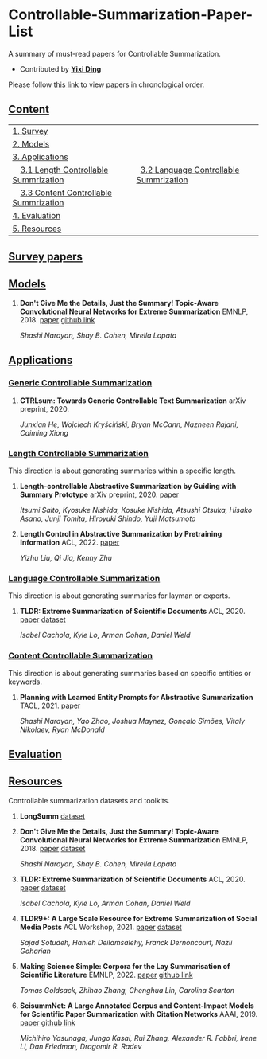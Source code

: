 # Controllable-Summarization-Paper-List

A summary of must-read papers for Controllable Summarization.

- Contributed by **[Yixi Ding](https://github.com/dyxohjl666)**

Please follow [this link](./README_by_year.md) to view papers in chronological order. 

## [Content](#content)

<table>
<tr><td colspan="2"><a href="#survey-papers">1. Survey</a></td></tr> 
<tr><td colspan="2"><a href="#models">2. Models</a></td></tr>

<tr><td colspan="2"><a href="#applications">3. Applications</a></td></tr> 
<tr>
    <td>&emsp;<a href="#length-controllable-summ">3.1 Length Controllable Summrization</a></td>
    <td>&ensp;<a href="#language-controllable-summ">3.2 Language Controllable Summrization</a></td>
</tr> 
<tr>
    <td>&emsp;<a href="#content-controllable-summ">3.3 Content Controllable Summrization</a></td>
    <td></td>
</tr>

<tr><td colspan="2"><a href="#evaluation">4. Evaluation</a></td></tr>
<tr><td colspan="2"><a href="#resources">5. Resources</a></td></tr>
</table>

## [Survey papers](#content)

## [Models](#content)   

1. **Don't Give Me the Details, Just the Summary! Topic-Aware Convolutional Neural Networks for Extreme Summarization** EMNLP, 2018. 
[paper](https://paperswithcode.com/paper/dont-give-me-the-details-just-the-summary)
[github link](https://github.com/EdinburghNLP/XSum)

   *Shashi Narayan, Shay B. Cohen, Mirella Lapata*

## [Applications](#applications)

### [Generic Controllable Summarization](#generic-controllable-summ)

1. **CTRLsum: Towards Generic Controllable Text Summarization** arXiv preprint, 2020.

   *Junxian He, Wojciech Kryściński, Bryan McCann, Nazneen Rajani, Caiming Xiong*

### [Length Controllable Summarization](#length-controllable-summ)

This direction is about generating summaries within a specific length.

1. **Length-controllable Abstractive Summarization by Guiding with Summary Prototype** arXiv preprint, 2020. [paper](https://arxiv.org/abs/2001.07331)
   
   *Itsumi Saito, Kyosuke Nishida, Kosuke Nishida, Atsushi Otsuka, Hisako Asano, Junji Tomita, Hiroyuki Shindo, Yuji Matsumoto*

2. **Length Control in Abstractive Summarization by Pretraining Information** ACL, 2022. [paper](https://aclanthology.org/2022.acl-long.474/)

    *Yizhu Liu, Qi Jia, Kenny Zhu*
    
### [Language Controllable Summarization](#language-controllable-summ)

This direction is about generating summaries for layman or experts.

1. **TLDR: Extreme Summarization of Scientific Documents** ACL, 2020. 
[paper](https://aclanthology.org/2020.findings-emnlp.428/)
[dataset](https://github.com/allenai/scitldr)

    *Isabel Cachola, Kyle Lo, Arman Cohan, Daniel Weld*

### [Content Controllable Summarization](#content-controllable-summ)

This direction is about generating summaries based on specific entities or keywords.

1. **Planning with Learned Entity Prompts for Abstractive Summarization** TACL, 2021. [paper](https://aclanthology.org/2021.tacl-1.88/)

    *Shashi Narayan, Yao Zhao, Joshua Maynez, Gonçalo Simões, Vitaly Nikolaev, Ryan McDonald*


## [Evaluation](#evaluation)



## [Resources](#resources)

Controllable summarization datasets and toolkits. 

1. **LongSumm** [dataset](https://github.com/guyfe/LongSumm)

2. **Don't Give Me the Details, Just the Summary! Topic-Aware Convolutional Neural Networks for Extreme Summarization** EMNLP, 2018. 
[paper](https://paperswithcode.com/paper/dont-give-me-the-details-just-the-summary)
[dataset](https://github.com/EdinburghNLP/XSum)

   *Shashi Narayan, Shay B. Cohen, Mirella Lapata*

3. **TLDR: Extreme Summarization of Scientific Documents** ACL, 2020. 
[paper](https://aclanthology.org/2020.findings-emnlp.428/)
[dataset](https://github.com/allenai/scitldr)

    *Isabel Cachola, Kyle Lo, Arman Cohan, Daniel Weld*
    
4. **TLDR9+: A Large Scale Resource for Extreme Summarization of Social Media Posts** ACL Workshop, 2021.
[paper](https://aclanthology.org/2021.newsum-1.15/)
[dataset](https://github.com/sajastu/reddit_collector)

   *Sajad Sotudeh, Hanieh Deilamsalehy, Franck Dernoncourt, Nazli Goharian*
   
5. **Making Science Simple: Corpora for the Lay Summarisation of Scientific Literature** EMNLP, 2022.
[paper](https://arxiv.org/abs/2210.09932)
[github link](https://github.com/tgoldsack1/corpora_for_lay_summarisation)

   *Tomas Goldsack, Zhihao Zhang, Chenghua Lin, Carolina Scarton*
   
6. **ScisummNet: A Large Annotated Corpus and Content-Impact Models for Scientific Paper Summarization with Citation Networks** AAAI, 2019.
[paper](https://arxiv.org/abs/1909.01716?context=cs.IR)
[github link](https://github.com/WING-NUS/scisumm-corpus)

   *Michihiro Yasunaga, Jungo Kasai, Rui Zhang, Alexander R. Fabbri, Irene Li, Dan Friedman, Dragomir R. Radev*